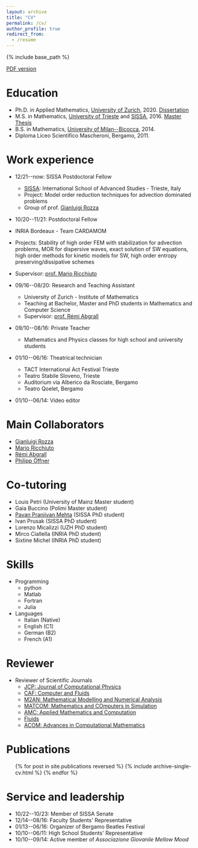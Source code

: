 ```yaml
---
layout: archive
title: "CV"
permalink: /cv/
author_profile: true
redirect_from:
  - /resume
---
```


{% include base_path %}

[PDF version](/files/cv.pdf)

Education
======
* Ph.D. in Applied Mathematics, [University of Zurich](https://www.math.uzh.ch), 2020. [Dissertation](/files/theses/TorloPhDThesisOneSided.pdf)
* M.S. in Mathematics, [University of Trieste](https://www.units.it) and [SISSA](https://www.sissa.it), 2016. [Master Thesis](/files/theses/TorloMasterThesis.pdf)
* B.S. in Mathematics, [University of Milan--Bicocca](https://www.unimib.it), 2014.
* Diploma Liceo Scientifico Mascheroni, Bergamo, 2011.


Work experience
======
* 12/21--now: SISSA Postdoctoral Fellow
  * [SISSA](https://www.sissa.it): International School of Advanced Studies - Trieste, Italy
  * Project: Model order reduction techniques for advection dominated problems
  * Group of prof. [Gianluigi Rozza](https://people.sissa.it/~grozza/) 
 * 10/20--11/21: Postdoctoral Fellow
  * INRIA Bordeaux - Team CARDAMOM
  * Projects: Stability of high order FEM with stabilization for advection problems, MOR for dispersive waves, exact solution of SW equations, high order methods for kinetic models for SW, high order entropy preserving/dissipative schemes
  * Supervisor: [prof. Mario Ricchiuto](https://team.inria.fr/cardamom/marioricchiuto/)

* 09/16--08/20: Research and Teaching Assistant
  * University of Zurich - Institute of Mathematics
  * Teaching at Bachelor, Master and PhD students in Mathematics and Computer Science
  * Supervisor: [prof. Rémi Abgrall](https://www.math.uzh.ch/index.php?id=people&key1=8882)

* 09/10--08/16: Private Teacher
  * Mathematics and Physics classes for high school and university students

* 01/10--06/16: Theatrical technician
  * TACT International Act Festival Trieste
  * Teatro Stabile Sloveno, Trieste
  * Auditorium via Alberico da Rosciate, Bergamo
  * Teatro Qoelet, Bergamo
  
* 01/10--06/14: Video editor
  

Main Collaborators
======
* [Gianluigi Rozza](https://people.sissa.it/~grozza/)
* [Mario Ricchiuto](https://team.inria.fr/cardamom/marioricchiuto/)
* [Rémi Abgrall](https://www.math.uzh.ch/index.php?id=people&key1=8882)
* [Philipp Öffner](https://philippoeffner.de/)


Co-tutoring
======
* Louis Petri (University of Mainz Master student)
* Gaia Buccino (Polimi Master student)
* [Pavan Pranjivan Mehta](https://www.pavanpmehta.com/)  (SISSA PhD student)
* Ivan Prusak (SISSA PhD student)
* Lorenzo Micalizzi (UZH PhD student)
* Mirco Ciallella (INRIA PhD student)
* Sixtine Michel (INRIA PhD student)



  
Skills
======
* Programming
  * python
  * Matlab
  * Fortran
  * Julia
* Languages
  * Italian (Native)
  * English (C1)
  * German (B2)
  * French (A1)

Reviewer
======
* Reviewer of Scientific Journals
  * [JCP: Journal of Computational Physics](https://www.journals.elsevier.com/journal-of-computational-physics)
  * [CAF: Computer and Fluids](https://www.sciencedirect.com/journal/computers-and-fluids)
  * [M2AN: Mathematical Modelling and Numerical Analysis](https://www.esaim-m2an.org/)
  * [MATCOM: Mathematics and COmputers in Simulation](https://www.journals.elsevier.com/mathematics-and-computers-in-simulation)
  * [AMC: Applied Mathematics and Computation](https://www.journals.elsevier.com/applied-mathematics-and-computation)
  * [Fluids](https://www.mdpi.com/journal/fluids)
  * [ACOM: Advances in Computational Mathematics](https://www.springer.com/journal/10444)

Publications
======
  <ul>{% for post in site.publications reversed %}
    {% include archive-single-cv.html %}
  {% endfor %}</ul>
  

Service and leadership
======
* 10/22--10/23: Member of SISSA Senate
* 12/14--08/16: Faculty Students' Representative
* 01/13--06/16: Organizer of Bergamo Beatles Festival
* 10/10--06/11: High School Students' Representative
* 10/10--09/14: Active member of *Associazione Giovanile Mellow Mood*

